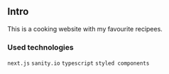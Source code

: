 ## Intro

This is a cooking website with my favourite recipees.


### Used technologies
`next.js` `sanity.io` `typescript` `styled components`
